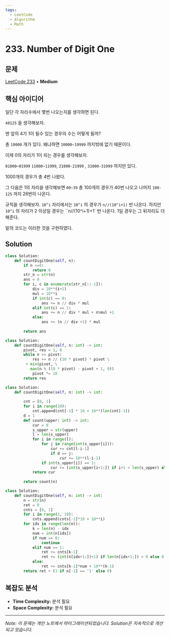 ```yaml
---
tags:
  - LeetCode
  - Algorithm
  - Math
---
```


# 233. Number of Digit One

## 문제

[LeetCode 233](https://leetcode.com/problems/number-of-digit-one/) • **Medium**

## 핵심 아이디어

일단 각 자리수에서 몇번 나오는지를 생각하면 된다.

`40125` 을 생각해보자.

맨 앞의 4가 1이 될수 있는 경우의 수는 어떻게 될까?

총 `10000` 개가 있다. 왜냐하면 `10000~19999` 까지밖에 없기 때문이다.

이제 0의 자리가 1이 되는 경우를 생각해보자.

`01000~01999` `11000~11999`, `21000-21999` , `31000-31999` 까지만 있다.

1000개의 경우가 총 4번 나왔다.

그 다음은 1의 자리을 생각해보면 `00~39` 총 100개의 경우가 40번 나오고 나머지 `100-125` 까지 26번이 나온다.

규칙을 생각해보자. `10^i` 자리에서는 `10^i` 의 경우가 `n//(10^i+1)` 번 나온다. 하지만 `10^i` 의 자리가 2 이상일 경우는 ``n//(10^i+1)+1` 번 나온다. 1일 경우는 그 뒤자리도 더해준다.

밑의 코드는 이러한 것을 구현하였다.

## Solution

```python
class Solution:
    def countDigitOne(self, n):
        if n <=0:
            return 0
        str_n = str(n)
        ans = 0 
        for i, c in enumerate(str_n[::-1]):
            div = 10**(i+1)
            mul = 10**i
            if int(c) == 0:
                ans += n // div * mul
            elif int(c) == 1:
                ans += n // div * mul + n%mul +1
            else:
                ans += (n // div +1) * mul
        
        return ans
```

```python
class Solution:
    def countDigitOne(self, n: int) -> int:
        pivot, res = 1, 0
        while n >= pivot:
            res += n // (10 * pivot) * pivot \
         + min(pivot, \
           max(n % (10 * pivot) - pivot + 1, 0))
            pivot *= 10
        return res
```

```python
class Solution:
    def countDigitOne(self, n: int) -> int:
        
        cnt = [0, 1]
        for i in range(10):
            cnt.append(cnt[-1] * 10 + 10**(len(cnt)-1))
        d = 1
        def count(upper: int) -> int:
            cur = 0
            s_upper = str(upper)
            l = len(s_upper)
            for i in range(l):
                for j in range(int(s_upper[i])):
                    cur += cnt[l-i-1]
                    if d == j:
                        cur += 10**(l-i-1)
                if int(s_upper[i]) == 1:
                    cur += (int(s_upper[i+1:]) if i+1 < len(s_upper) else 0) + 1
            return cur
        
        return count(n)
```

```python
class Solution:
    def countDigitOne(self, n: int) -> int:
        n = str(n)
        ret = 0
        cnts = [0, 1]
        for i in range(1, 10):
            cnts.append(cnts[-1]*10 + 10**i)
        for idx in range(len(n)):
            k = len(n) - idx
            num = int(n[idx])
            if num == 0:
                continue
            elif num == 1:
                ret += cnts[k-1]
                ret += (int(n[idx+1:])+1) if len(n[idx+1:]) > 0 else 0
            else:
                ret += cnts[k-1]*num + 10**(k-1)
        return ret + (1 if n[-1] == '1' else 0)
```

## 복잡도 분석

- **Time Complexity:** 분석 필요
- **Space Complexity:** 분석 필요

---

*Note: 이 문제는 개인 노트에서 마이그레이션되었습니다. Solution은 지속적으로 개선되고 있습니다.*
